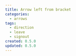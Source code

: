 ```yaml
---
title: Arrow left from bracket
categories:
  - arrows
tags:
  - direction
  - leave
  - signout
created: 0.5.0
updated: 0.5.0
---
```

